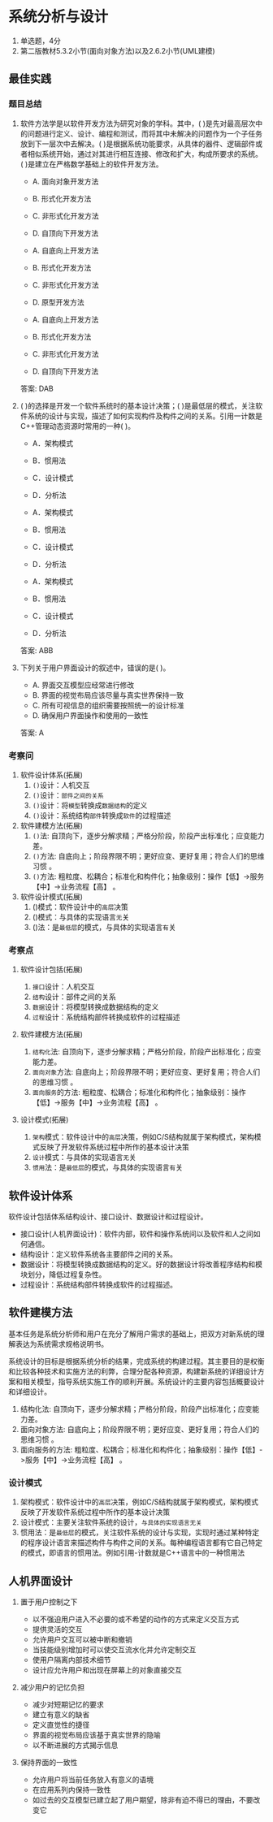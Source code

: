 # 系统分析与设计


1. 单选题，4分
2. 第二版教材5.3.2小节(面向对象方法)以及2.6.2小节(UML建模)

## 最佳实践


### 题目总结

1. 软件方法学是以软件开发方法为研究对象的学科。其中，(  )是先对最高层次中的问题进行定义、设计、编程和测试，而将其中未解决的问题作为一个子任务放到下一层次中去解决。(  )是根据系统功能要求，从具体的器件、逻辑部件或者相似系统开始，通过对其进行相互连接、修改和扩大，构成所要求的系统。(  )是建立在严格数学基础上的软件开发方法。

    - A. 面向对象开发方法
    - B. 形式化开发方法
    - C. 非形式化开发方法
    - D. 自顶向下开发方法

    - A. 自底向上开发方法
    - B. 形式化开发方法
    - C. 非形式化开发方法
    - D. 原型开发方法

    - A. 自底向上开发方法
    - B. 形式化开发方法
    - C. 非形式化开发方法
    - D. 自顶向下开发方法

    答案: DAB

4. (  )的选择是开发一个软件系统时的基本设计决策；(  )是最低层的模式，关注软件系统的设计与实现，描述了如何实现构件及构件之间的关系。引用一计数是C++管理动态资源时常用的一种(  )。

    - A．架构模式  
    - B．惯用法
    - C．设计模式  
    - D．分析法

    - A．架构模式  
    - B．惯用法
    - C．设计模式  
    - D．分析法

    - A．架构模式  
    - B．惯用法
    - C．设计模式  
    - D．分析法

    答案: ABB

5. 下列关于用户界面设计的叙述中，错误的是(  )。

    - A. 界面交互模型应经常进行修改
    - B. 界面的视觉布局应该尽量与真实世界保持一致
    - C. 所有可视信息的组织需要按照统一的设计标准
    - D. 确保用户界面操作和使用的一致性

    答案: A


### 考察问

1. 软件设计体系(拓展)
    1. `()`设计：人机交互
    2. `()`设计：`部件之间的关系`
    3. `()`设计：将`模型`转换成`数据结构`的定义
    4. `()`设计：系统结构`部件`转换成`软件`的过程描述
2. 软件建模方法(拓展)
    1. `()`法: 自顶向下，逐步分解求精；严格分阶段，阶段产出标准化；应变能力差。
    2. `()`方法: 自底向上；阶段界限不明；更好应变、更好复用；符合人们的思维习惯 。
    3. `()`方法: 粗粒度、松耦合；标准化和构件化；抽象级别：操作【低】->服务【中】->业务流程【高】 。
3. 软件设计模式(拓展)
    1. ()模式：软件设计中的`高层`决策
    2. ()模式：与具体的实现语言`无`关
    3. ()法：是`最低层`的模式，与具体的实现语言`有`关

### 考察点

1. 软件设计包括(拓展)
    1. `接口`设计：人机交互
    2. `结构`设计：部件之间的关系
    3. `数据`设计：将模型转换成数据结构的定义
    4. `过程`设计：系统结构部件转换成软件的过程描述
2. 软件建模方法(拓展)
    1. `结构化`法: 自顶向下，逐步分解求精；严格分阶段，阶段产出标准化；应变能力差。
    2. `面向对象`方法: 自底向上；阶段界限不明；更好应变、更好复用；符合人们的思维习惯 。
    3. `面向服务`的方法: 粗粒度、松耦合；标准化和构件化；抽象级别：操作【低】->服务【中】->业务流程【高】 。

3. 设计模式(拓展)
    1. `架构`模式：软件设计中的`高层`决策，例如C/S结构就属于架构模式，架构模式反映了开发软件系统过程中所作的基本设计决策
    2. `设计`模式：与具体的实现语言`无`关
    3. `惯用`法：是`最低层`的模式，与具体的实现语言`有`关


## 软件设计体系

软件设计包括体系结构设计、接口设计、数据设计和过程设计。

- 接口设计(人机界面设计)：软件内部，软件和操作系统间以及软件和人之间如何通信。
- 结构设计：定义软件系统各主要部件之间的关系。
- 数据设计：将模型转换成数据结构的定义。好的数据设计将改善程序结构和模块划分，降低过程复杂性。
- 过程设计：系统结构部件转换成软件的过程描述。



## 软件建模方法

基本任务是系统分析师和用户在充分了解用户需求的基础上，把双方对新系统的理解表达为系统需求规格说明书。

系统设计的目标是根据系统分析的结果，完成系统的构建过程。其主要目的是权衡和比较各种技术和实施方法的利弊，合理分配各种资源，构建新系统的详细设计方案和相关模型，指导系统实施工作的顺利开展。系统设计的主要内容包括概要设计和详细设计。

1. 结构化法: 自顶向下，逐步分解求精；严格分阶段，阶段产出标准化；应变能力差。
2. 面向对象方法: 自底向上；阶段界限不明；更好应变、更好复用；符合人们的思维习惯 。
3. 面向服务的方法: 粗粒度、松耦合；标准化和构件化；抽象级别：操作【低】->服务【中】->业务流程【高】 。

### 设计模式

1. 架构模式：软件设计中的`高层`决策，例如C/S结构就属于架构模式，架构模式反映了开发软件系统过程中所作的基本设计决策
2. 设计模式：主要关注软件系统的设计，`与具体的实现语言无关`
3. 惯用法：是`最低层`的模式，关注软件系统的设计与实现，实现时通过某种特定的程序设计语言来描述构件与构件之间的关系。每种编程语言都有它自己特定的模式，即语言的惯用法。例如引用-计数就是C++语言中的一种惯用法





## 人机界面设计

1. 置于用户控制之下

    - 以不强迫用户进入不必要的或不希望的动作的方式来定义交互方式
    - 提供灵活的交互
    - 允许用户交互可以被中断和撤销
    - 当技能级别增加时可以使交互流水化并允许定制交互
    - 使用户隔离内部技术细节
    - 设计应允许用户和出现在屏幕上的对象直接交互

2. 减少用户的记忆负担
    - 减少对短期记忆的要求
    - 建立有意义的缺省
    - 定义直觉性的捷径
    - 界面的视觉布局应该基于真实世界的隐喻
    - 以不断进展的方式揭示信息

3. 保持界面的一致性
    - 允许用户将当前任务放入有意义的语境
    - 在应用系列内保持一致性
    - 如过去的交互模型已建立起了用户期望，除非有迫不得已的理由，不要改变它

